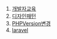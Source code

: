 1. [개발자교육](https://jhjjang.github.io/php/developer_edu)
2. [디자인패턴](https://jhjjang.github.io/php/design_patten)
3. [PHPVersion변경](https://jhjjang.github.io/php/change_php_version)
4. [laravel](https://jhjjang.github.io/php/laravel/)
